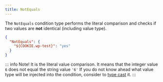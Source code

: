 ```yaml
---
title: NotEquals
---
```


The `NotEquals` condition type performs the literal comparison and checks if two values are **not** identical (including value type).

```json
{
  "NotEquals": {
    "${COOKIE.wp-test}": "yes"
  }
}
```

::: info Note!
It is the literal value comparison. It means that the integer value `6` does not equal the string value `'6'` If you do not know ahead what value type will be injected into the condition, consider to [type cast](/advanced/access-policy/typecast/) it.
:::